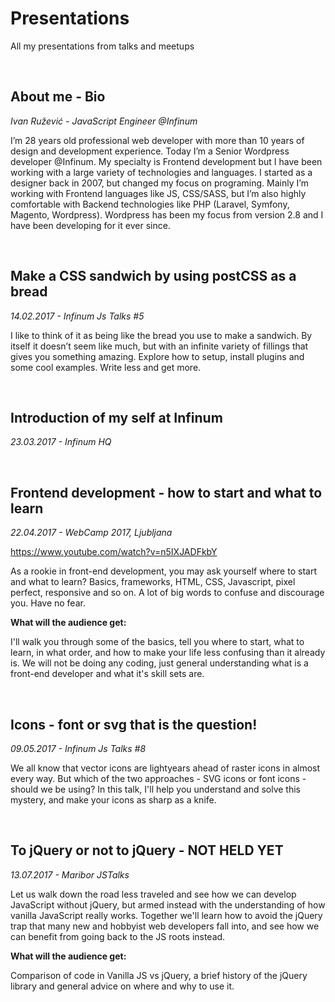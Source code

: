 # Presentations
All my presentations from talks and meetups

&nbsp;

## About me - Bio
*Ivan Ružević - JavaScript Engineer @Infinum*

I’m 28 years old professional web developer with more than 10 years of design and development experience. Today I’m a Senior Wordpress developer @Infinum. My specialty is Frontend development but I have been working with a large variety of technologies and languages. 
I started as a designer back in 2007, but changed my focus on programing. Mainly I’m working with Frontend languages like JS, CSS/SASS, but I’m also highly comfortable with Backend technologies like PHP (Laravel, Symfony, Magento, Wordpress). Wordpress has been my focus from version 2.8 and I have been developing for it ever since. 

&nbsp;

## Make a CSS sandwich by using postCSS as a bread
*14.02.2017 - Infinum Js Talks #5*

I like to think of it as being like the bread you use to make a sandwich. By itself it doesn’t seem like much, but with an infinite variety of fillings that gives you something amazing. Explore how to setup, install plugins and some cool examples. Write less and get more.

&nbsp;

## Introduction of my self at Infinum
*23.03.2017 - Infinum HQ*

&nbsp;

## Frontend development - how to start and what to learn
*22.04.2017 - WebCamp 2017, Ljubljana*

https://www.youtube.com/watch?v=n5IXJADFkbY

As a rookie in front-end development, you may ask yourself where to start and what to learn? Basics, frameworks, HTML, CSS, Javascript, pixel perfect, responsive and so on. A lot of big words to confuse and discourage you. Have no fear.

**What will the audience get:**

I'll walk you through some of the basics, tell you where to start, what to learn, in what order, and how to make your life less confusing than it already is. We will not be doing any coding, just general understanding what is a front-end developer and what it's skill sets are.

&nbsp;

## Icons - font or svg that is the question!
*09.05.2017 - Infinum Js Talks #8*

We all know that vector icons are lightyears ahead of raster icons in almost every way. But which of the two approaches - SVG icons or font icons - should we be using? In this talk, I'll help you understand and solve this mystery, and make your icons as sharp as a knife.

&nbsp;

## To jQuery or not to jQuery - NOT HELD YET
*13.07.2017 - Maribor JSTalks*

Let us walk down the road less traveled and see how we can develop JavaScript without jQuery, but armed instead with the understanding of how vanilla JavaScript really works. Together we'll learn how to avoid the jQuery trap that many new and hobbyist web developers fall into, and see how we can benefit from going back to the JS roots instead.

**What will the audience get:**

Comparison of code in Vanilla JS vs jQuery, a brief history of the jQuery library and general advice on where and why to use it.  


